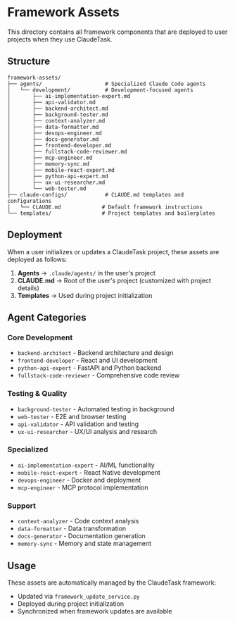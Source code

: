 # Framework Assets

This directory contains all framework components that are deployed to user projects when they use ClaudeTask.

## Structure

```
framework-assets/
├── agents/                    # Specialized Claude Code agents
│   └── development/           # Development-focused agents
│       ├── ai-implementation-expert.md
│       ├── api-validator.md
│       ├── backend-architect.md
│       ├── background-tester.md
│       ├── context-analyzer.md
│       ├── data-formatter.md
│       ├── devops-engineer.md
│       ├── docs-generator.md
│       ├── frontend-developer.md
│       ├── fullstack-code-reviewer.md
│       ├── mcp-engineer.md
│       ├── memory-sync.md
│       ├── mobile-react-expert.md
│       ├── python-api-expert.md
│       ├── ux-ui-researcher.md
│       └── web-tester.md
├── claude-configs/            # CLAUDE.md templates and configurations
│   └── CLAUDE.md             # Default framework instructions
└── templates/                # Project templates and boilerplates
```

## Deployment

When a user initializes or updates a ClaudeTask project, these assets are deployed as follows:

1. **Agents** → `.claude/agents/` in the user's project
2. **CLAUDE.md** → Root of the user's project (customized with project details)
3. **Templates** → Used during project initialization

## Agent Categories

### Core Development
- `backend-architect` - Backend architecture and design
- `frontend-developer` - React and UI development
- `python-api-expert` - FastAPI and Python backend
- `fullstack-code-reviewer` - Comprehensive code review

### Testing & Quality
- `background-tester` - Automated testing in background
- `web-tester` - E2E and browser testing
- `api-validator` - API validation and testing
- `ux-ui-researcher` - UX/UI analysis and research

### Specialized
- `ai-implementation-expert` - AI/ML functionality
- `mobile-react-expert` - React Native development
- `devops-engineer` - Docker and deployment
- `mcp-engineer` - MCP protocol implementation

### Support
- `context-analyzer` - Code context analysis
- `data-formatter` - Data transformation
- `docs-generator` - Documentation generation
- `memory-sync` - Memory and state management

## Usage

These assets are automatically managed by the ClaudeTask framework:
- Updated via `framework_update_service.py`
- Deployed during project initialization
- Synchronized when framework updates are available